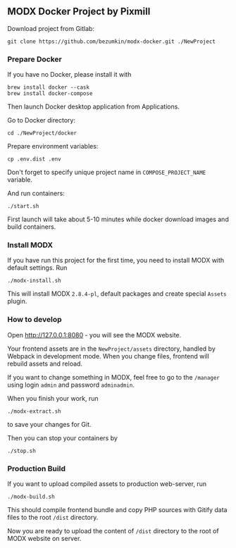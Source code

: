 MODX Docker Project by Pixmill
---

Download project from Gitlab:

```
git clone https://github.com/bezumkin/modx-docker.git ./NewProject
```

### Prepare Docker

If you have no Docker, please install it with
```
brew install docker --cask
brew install docker-compose
```
Then launch Docker desktop application from Applications.

Go to Docker directory:
```
cd ./NewProject/docker
```

Prepare environment variables:
```
cp .env.dist .env
```

Don't forget to specify unique project name in `COMPOSE_PROJECT_NAME` variable.

And run containers:
```
./start.sh
```

First launch will take about 5-10 minutes while docker download images and build containers.

### Install MODX

If you have run this project for the first time, you need to install MODX with default settings. Run
```
./modx-install.sh
```

This will install MODX `2.8.4-pl`, default packages and create special `Assets` plugin. 

### How to develop

Open http://127.0.0.1:8080 - you will see the MODX website. 

Your frontend assets are in the `NewProject/assets` directory, handled by Webpack in development mode. 
When you change files, frontend will rebuild assets and reload. 

If you want to change something in MODX, feel free to go to the `/manager` using login `admin` and password `adminadmin`.

When you finish your work, run 
```
./modx-extract.sh
```
to save your changes for Git.

Then you can stop your containers by
```
./stop.sh
```

### Production Build

If you want to upload compiled assets to production web-server, run
```
./modx-build.sh
```

This should compile frontend bundle and copy PHP sources with Gitify data files to the root `/dist` directory.

Now you are ready to upload the content of `/dist` directory to the root of MODX website on server.